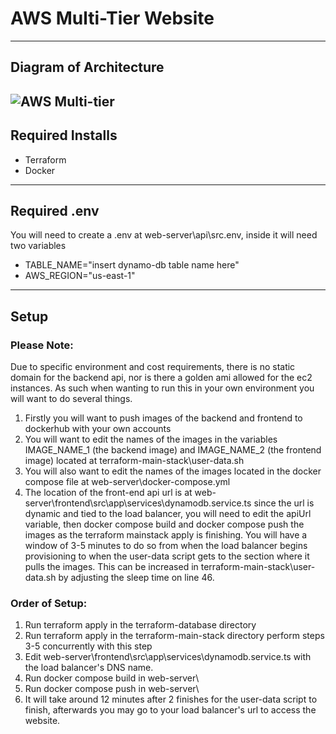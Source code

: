 # AWS Multi-Tier Website
---
## Diagram of Architecture
![AWS Multi-tier](https://github.com/user-attachments/assets/9a8f236a-9897-4009-994a-151d93b97e58)
---
## Required Installs
- Terraform
- Docker
---
## Required .env
You will need to create a .env at web-server\api\src\.env, 
inside it will need two variables
- TABLE_NAME="insert dynamo-db table name here"
- AWS_REGION="us-east-1"
---
## Setup
### Please Note:
Due to specific environment and cost requirements, there is no static domain for the backend api, nor is there a golden ami allowed for the ec2 instances. As such when wanting to run this in your own environment you will want to do several things.
1. Firstly you will want to push images of the backend and frontend to dockerhub with your own accounts
2. You will want to edit the names of the images in the variables IMAGE_NAME_1 (the backend image) and IMAGE_NAME_2 (the frontend image) located at terraform-main-stack\user-data.sh
3. You will also want to edit the names of the images located in the docker compose file at web-server\docker-compose.yml
4. The location of the front-end api url is at web-server\frontend\src\app\services\dynamodb.service.ts since the url is dynamic and tied to the load balancer, you will need to edit the apiUrl variable, then docker compose build and docker compose push the images as the terraform mainstack apply is finishing. You will have a window of 3-5 minutes to do so from when the load balancer begins provisioning to when the user-data script gets to the section where it pulls the images. This can be increased in terraform-main-stack\user-data.sh by adjusting the sleep time on line 46.

### Order of Setup:
1. Run terraform apply in the terraform-database directory
2. Run terraform apply in the terraform-main-stack directory perform steps 3-5 concurrently with this step
3. Edit web-server\frontend\src\app\services\dynamodb.service.ts with the load balancer's DNS name.
4. Run docker compose build in web-server\
5. Run docker compose push in web-server\
6. It will take around 12 minutes after 2 finishes for the user-data script to finish, afterwards you may go to your load balancer's url to access the website.
